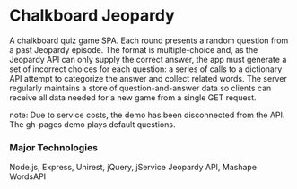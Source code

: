 # Chalkboard Jeopardy
A chalkboard quiz game SPA. Each round presents a random question from a past Jeopardy episode. The format is multiple-choice and, as the Jeopardy API can only supply the correct answer, the app must generate a set of incorrect choices for each question: a series of calls to a dictionary API attempt to categorize the answer and collect related words. The server regularly maintains a store of question-and-answer data so clients can receive all data needed for a new game from a single GET request.

note: Due to service costs, the demo has been disconnected from the API. The gh-pages demo plays default questions.

### Major Technologies
Node.js, Express, Unirest, jQuery, jService Jeopardy API, Mashape WordsAPI
